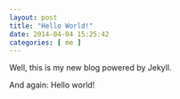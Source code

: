 ```yaml
--- 
layout: post
title: "Hello World!"
date: 2014-04-04 15:25:42
categories: [ me ]
---
```


Well, this is my new blog powered by Jekyll.

And again: Hello world!
